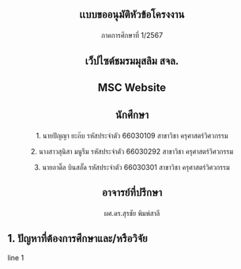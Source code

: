 ## <P align=center> เเบบขออนุมัติหัวข้อโครงงาน</p>
<P align=center>ภาคการศึกษาที่ 1/2567</p>

## <P align=center> เว็ปไซต์ชมรมมุสลิม สจล.</p>

## <P align=center> MSC Website</p>

## <P align=center>นักศึกษา</p>
<P align=center>1. นายปัญญา ยะก๊บ      รหัสประจำตัว 66030109 สาขาวิชา ครุศาสตร์วิศวกรรม</p>
  
<P align=center>2. นางสาวสุนิสา มนูรีม    รหัสประจำตัว 66030292 สาขาวิชา ครุศาสตร์วิศวกรรม</p>
   
<P align=center>3. นายอาดิ๊ล บินสอั๊ด     รหัสประจำตัว 66030301 สาขาวิชา ครุศาสตร์วิศวกรรม </p>

## <P align=center>อาจารย์ที่ปรึกษา</p>

 <P align=center> ผศ.ดร.สุรชัย พิมพ์สาลี</p>

## 1. ปัญหาที่ต้องการศึกษาและ/หรือวิจัย
line 1
